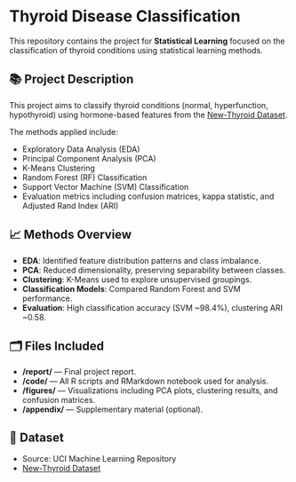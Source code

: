 # Thyroid Disease Classification

This repository contains the project for **Statistical Learning** focused on the classification of thyroid conditions using statistical learning methods.


## 📚 Project Description

This project aims to classify thyroid conditions (normal, hyperfunction, hypothyroid) using hormone-based features from the [New-Thyroid Dataset](https://archive.ics.uci.edu/ml/datasets/Thyroid+Disease).

The methods applied include:
- Exploratory Data Analysis (EDA)
- Principal Component Analysis (PCA)
- K-Means Clustering
- Random Forest (RF) Classification
- Support Vector Machine (SVM) Classification
- Evaluation metrics including confusion matrices, kappa statistic, and Adjusted Rand Index (ARI)

## 📈 Methods Overview

- **EDA**: Identified feature distribution patterns and class imbalance.
- **PCA**: Reduced dimensionality, preserving separability between classes.
- **Clustering**: K-Means used to explore unsupervised groupings.
- **Classification Models**: Compared Random Forest and SVM performance.
- **Evaluation**: High classification accuracy (SVM ~98.4%), clustering ARI ~0.58.

## 🗂️ Files Included

- **/report/** — Final project report.
- **/code/** — All R scripts and RMarkdown notebook used for analysis.
- **/figures/** — Visualizations including PCA plots, clustering results, and confusion matrices.
- **/appendix/** — Supplementary material (optional).

## 📌 Dataset

- Source: UCI Machine Learning Repository
- [New-Thyroid Dataset](https://archive.ics.uci.edu/ml/datasets/Thyroid+Disease)




